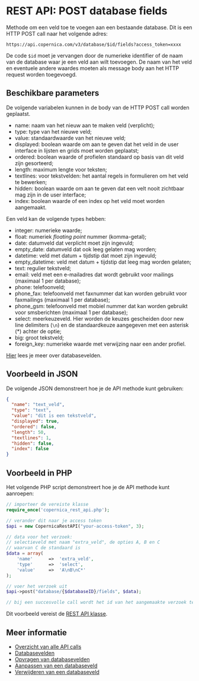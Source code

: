 # REST API: POST database fields

Methode om een veld toe te voegen aan een bestaande database. Dit is een HTTP 
POST call naar het volgende adres:

`https://api.copernica.com/v3/database/$id/fields?access_token=xxxx`

De code `$id` moet je vervangen door de numerieke identifier of de naam van de 
database waar je een veld aan wilt toevoegen. De naam van het veld en eventuele
andere waardes moeten als message body aan het HTTP request worden toegevoegd.

## Beschikbare parameters

De volgende variabelen kunnen in de body van de HTTP POST call worden geplaatst.

* name:             naam van het nieuw aan te maken veld (verplicht);
* type:             type van het nieuwe veld;
* value:            standaardwaarde van het nieuwe veld;
* displayed:        boolean waarde om aan te geven dat het veld in de user interface in lijsten en grids moet worden geplaatst;
* ordered:          boolean waarde of profielen standaard op basis van dit veld zijn gesorteerd;
* length:           maximum lengte voor teksten;
* textlines:        voor tekstvelden: het aantal regels in formulieren om het veld te bewerken;
* hidden:           boolean waarde om aan te geven dat een velt nooit zichtbaar mag zijn in de user interface;
* index:            boolean waarde of een index op het veld moet worden aangemaakt.

Een veld kan de volgende types hebben:

* integer:          numerieke waarde;
* float:            numeriek *floating point* nummer (komma-getal);
* date:             datumveld dat verplicht moet zijn ingevuld;
* empty_date:       datumveld dat ook leeg gelaten mag worden;
* datetime:         veld met datum + tijdstip dat moet zijn ingevuld;
* empty_datetime:   veld met datum + tijdstip dat leeg mag worden gelaten;
* text:             regulier tekstveld;
* email:            veld met een e-mailadres dat wordt gebruikt voor mailings (maximaal 1 per database);
* phone:            telefoonveld;
* phone_fax:        telefoonveld met faxnummer dat kan worden gebruikt voor faxmailings (maximaal 1 per database);
* phone_gsm:        telefoonveld met mobiel nummer dat kan worden gebruikt voor smsberichten (maximaal 1 per database);
* select:           meerkeuzeveld. Hier worden de keuzes gescheiden door new line delimiters (`\n`) en de standaardkeuze 
                    aangegeven met een asterisk (*) achter de optie;
* big: groot        tekstveld;
* foreign_key:      numerieke waarde met verwijzing naar een ander profiel.

[Hier](../database-fields) lees je meer over databasevelden.

## Voorbeeld in JSON

De volgende JSON demonstreert hoe je de API methode kunt gebruiken:

```json
{
  "name": "text_veld",
  "type": "text",
  "value": "dit is een tekstveld",
  "displayed": true,
  "ordered": false,
  "length": 50,
  "textlines": 1,
  "hidden": false,
  "index": false
}
```

## Voorbeeld in PHP

Het volgende PHP script demonstreert hoe je de API methode kunt aanroepen:

```php
// importeer de vereiste klasse
require_once('copernica_rest_api.php');

// verander dit naar je access token
$api = new CopernicaRestAPI("your-access-token", 3);

// data voor het verzoek:
// selectieveld met naam "extra_veld", de opties A, B en C 
// waarvan C de standaard is
$data = array(
    'name'      =>  'extra_veld',
    'type'      =>  'select',
    'value'     =>  'A\nB\nC*'
);

// voer het verzoek uit
$api->post("database/{$databaseID}/fields", $data);

// bij een succesvolle call wordt het id van het aangemaakte verzoek teruggegeven
```

Dit voorbeeld vereist de [REST API klasse](rest-php).

## Meer informatie

* [Overzicht van alle API calls](rest-api)
* [Databasevelden](../database-fields)
* [Opvragen van databasevelden](rest-get-database-fields)
* [Aanpassen van een databaseveld](rest-put-database-field)
* [Verwijderen van een databaseveld](rest-delete-database-field)
